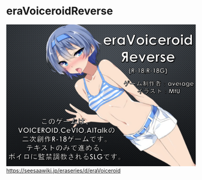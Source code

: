 # eraVoiceroidReverse
![Link Text](https://github.com/average34/eraVoiceroidReverse/blob/master/resources/eraVRtop.png "Title")
https://seesaawiki.jp/eraseries/d/eraVoiceroid
